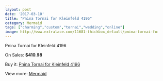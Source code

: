 ```yaml
---
layout: post
date: '2017-03-10'
title: "Pnina Tornai for Kleinfeld 4196"
category: Mermaid
tags: ["charming","custom","tornai","wedding","online"]
image: http://www.extralace.com/11681-thickbox_default/pnina-tornai-for-kleinfeld-4196.jpg
---
```

Pnina Tornai for Kleinfeld 4196

On Sales: **$410.98**
<a href="https://www.extralace.com/mermaid/5492-pnina-tornai-for-kleinfeld-4196.html"><amp-img layout="responsive" width="600" height="600" src="//www.extralace.com/11681-thickbox_default/pnina-tornai-for-kleinfeld-4196.jpg" alt="Pnina Tornai for Kleinfeld 4196 0" /></a>
<a href="https://www.extralace.com/mermaid/5492-pnina-tornai-for-kleinfeld-4196.html"><amp-img layout="responsive" width="600" height="600" src="//www.extralace.com/11683-thickbox_default/pnina-tornai-for-kleinfeld-4196.jpg" alt="Pnina Tornai for Kleinfeld 4196 1" /></a>
<a href="https://www.extralace.com/mermaid/5492-pnina-tornai-for-kleinfeld-4196.html"><amp-img layout="responsive" width="600" height="600" src="//www.extralace.com/11682-thickbox_default/pnina-tornai-for-kleinfeld-4196.jpg" alt="Pnina Tornai for Kleinfeld 4196 2" /></a>

Buy it: [Pnina Tornai for Kleinfeld 4196](https://www.extralace.com/mermaid/5492-pnina-tornai-for-kleinfeld-4196.html "Pnina Tornai for Kleinfeld 4196")

View more: [Mermaid](https://www.extralace.com/5-mermaid "Mermaid")